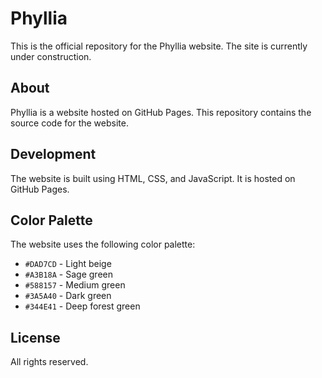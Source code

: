 # Phyllia

This is the official repository for the Phyllia website. The site is currently under construction.

## About

Phyllia is a website hosted on GitHub Pages. This repository contains the source code for the website.

## Development

The website is built using HTML, CSS, and JavaScript. It is hosted on GitHub Pages.

## Color Palette

The website uses the following color palette:
- `#DAD7CD` - Light beige
- `#A3B18A` - Sage green
- `#588157` - Medium green
- `#3A5A40` - Dark green
- `#344E41` - Deep forest green

## License

All rights reserved.
